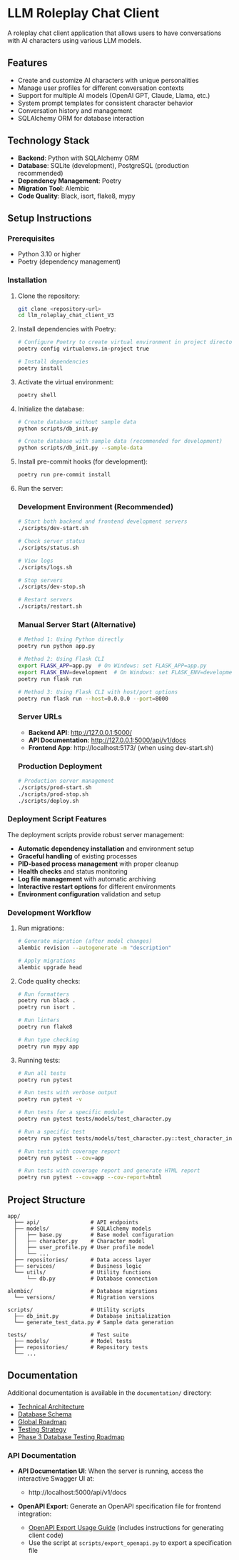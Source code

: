 # LLM Roleplay Chat Client

A roleplay chat client application that allows users to have conversations with AI characters using various LLM models.

## Features

- Create and customize AI characters with unique personalities
- Manage user profiles for different conversation contexts
- Support for multiple AI models (OpenAI GPT, Claude, Llama, etc.)
- System prompt templates for consistent character behavior
- Conversation history and management
- SQLAlchemy ORM for database interaction

## Technology Stack

- **Backend**: Python with SQLAlchemy ORM
- **Database**: SQLite (development), PostgreSQL (production recommended)
- **Dependency Management**: Poetry
- **Migration Tool**: Alembic
- **Code Quality**: Black, isort, flake8, mypy

## Setup Instructions

### Prerequisites

- Python 3.10 or higher
- Poetry (dependency management)

### Installation

1. Clone the repository:
   ```bash
   git clone <repository-url>
   cd llm_roleplay_chat_client_V3
   ```

2. Install dependencies with Poetry:
   ```bash
   # Configure Poetry to create virtual environment in project directory
   poetry config virtualenvs.in-project true

   # Install dependencies
   poetry install
   ```

3. Activate the virtual environment:
   ```bash
   poetry shell
   ```

4. Initialize the database:
   ```bash
   # Create database without sample data
   python scripts/db_init.py

   # Create database with sample data (recommended for development)
   python scripts/db_init.py --sample-data
   ```

5. Install pre-commit hooks (for development):
   ```bash
   poetry run pre-commit install
   ```

6. Run the server:

   ### Development Environment (Recommended)
   ```bash
   # Start both backend and frontend development servers
   ./scripts/dev-start.sh
   
   # Check server status
   ./scripts/status.sh
   
   # View logs
   ./scripts/logs.sh
   
   # Stop servers
   ./scripts/dev-stop.sh
   
   # Restart servers
   ./scripts/restart.sh
   ```

   ### Manual Server Start (Alternative)
   ```bash
   # Method 1: Using Python directly
   poetry run python app.py

   # Method 2: Using Flask CLI
   export FLASK_APP=app.py  # On Windows: set FLASK_APP=app.py
   export FLASK_ENV=development  # On Windows: set FLASK_ENV=development
   poetry run flask run

   # Method 3: Using Flask CLI with host/port options
   poetry run flask run --host=0.0.0.0 --port=8000
   ```

   ### Server URLs
   - **Backend API**: http://127.0.0.1:5000/
   - **API Documentation**: http://127.0.0.1:5000/api/v1/docs
   - **Frontend App**: http://localhost:5173/ (when using dev-start.sh)

   ### Production Deployment
   ```bash
   # Production server management
   ./scripts/prod-start.sh
   ./scripts/prod-stop.sh
   ./scripts/deploy.sh
   ```

### Deployment Script Features

The deployment scripts provide robust server management:
- **Automatic dependency installation** and environment setup
- **Graceful handling** of existing processes
- **PID-based process management** with proper cleanup
- **Health checks** and status monitoring
- **Log file management** with automatic archiving
- **Interactive restart options** for different environments
- **Environment configuration** validation and setup

### Development Workflow

1. Run migrations:
   ```bash
   # Generate migration (after model changes)
   alembic revision --autogenerate -m "description"

   # Apply migrations
   alembic upgrade head
   ```

2. Code quality checks:
   ```bash
   # Run formatters
   poetry run black .
   poetry run isort .

   # Run linters
   poetry run flake8

   # Run type checking
   poetry run mypy app
   ```

3. Running tests:
   ```bash
   # Run all tests
   poetry run pytest

   # Run tests with verbose output
   poetry run pytest -v

   # Run tests for a specific module
   poetry run pytest tests/models/test_character.py

   # Run a specific test
   poetry run pytest tests/models/test_character.py::test_character_initialization

   # Run tests with coverage report
   poetry run pytest --cov=app

   # Run tests with coverage report and generate HTML report
   poetry run pytest --cov=app --cov-report=html
   ```

## Project Structure

```
app/
  ├── api/                # API endpoints
  ├── models/             # SQLAlchemy models
  │   ├── base.py         # Base model configuration
  │   ├── character.py    # Character model
  │   ├── user_profile.py # User profile model
  │   └── ...
  ├── repositories/       # Data access layer
  ├── services/           # Business logic
  └── utils/              # Utility functions
      └── db.py           # Database connection

alembic/                  # Database migrations
  └── versions/           # Migration versions

scripts/                  # Utility scripts
  ├── db_init.py          # Database initialization
  └── generate_test_data.py # Sample data generation

tests/                    # Test suite
  ├── models/             # Model tests
  ├── repositories/       # Repository tests
  └── ...
```

## Documentation

Additional documentation is available in the `documentation/` directory:

- [Technical Architecture](documentation/technical_architecture.md)
- [Database Schema](documentation/database_schema.sql)
- [Global Roadmap](documentation/global_roadmap.md)
- [Testing Strategy](documentation/testing_strategy.md)
- [Phase 3 Database Testing Roadmap](documentation/phase3_part2_database_testing_roadmap.md)

### API Documentation

- **API Documentation UI**: When the server is running, access the interactive Swagger UI at:
  - http://localhost:5000/api/v1/docs

- **OpenAPI Export**: Generate an OpenAPI specification file for frontend integration:
  - [OpenAPI Export Usage Guide](documentation/api/openapi_usage.md) (includes instructions for generating client code)
  - Use the script at `scripts/export_openapi.py` to export a specification file
